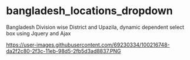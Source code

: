 # bangladesh_locations_dropdown
Bangladesh Division wise District and Upazila, dynamic dependent select box using Jquery and Ajax


https://user-images.githubusercontent.com/69230334/100216748-da2f2c80-2f3c-11eb-98d5-2fb5d3ad8837.PNG
